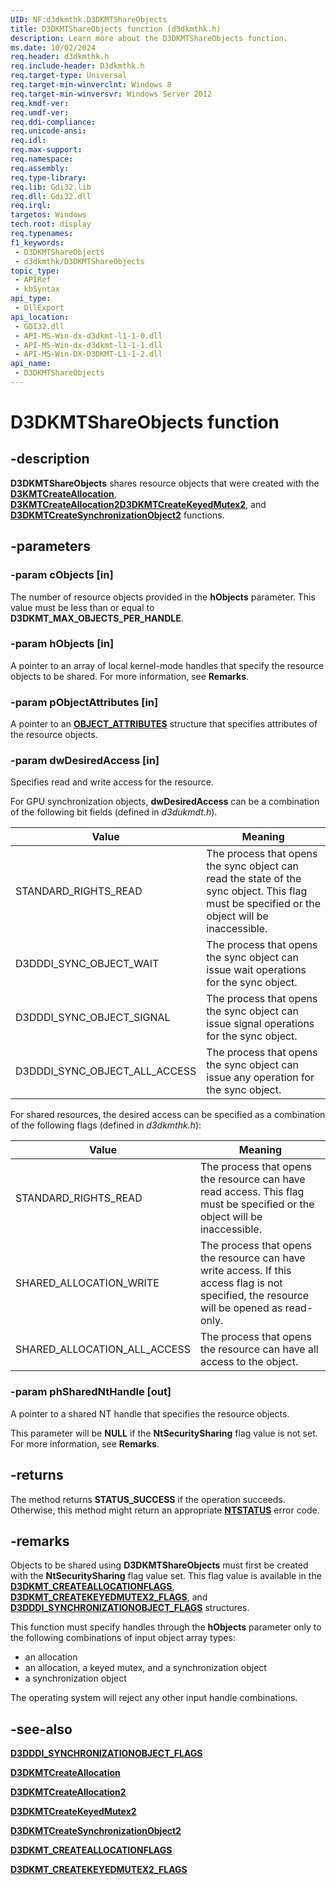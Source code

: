 ```yaml
---
UID: NF:d3dkmthk.D3DKMTShareObjects
title: D3DKMTShareObjects function (d3dkmthk.h)
description: Learn more about the D3DKMTShareObjects function.
ms.date: 10/02/2024
req.header: d3dkmthk.h
req.include-header: D3dkmthk.h
req.target-type: Universal
req.target-min-winverclnt: Windows 8
req.target-min-winversvr: Windows Server 2012
req.kmdf-ver: 
req.umdf-ver: 
req.ddi-compliance: 
req.unicode-ansi: 
req.idl: 
req.max-support: 
req.namespace: 
req.assembly: 
req.type-library: 
req.lib: Gdi32.lib
req.dll: Gdi32.dll
req.irql: 
targetos: Windows
tech.root: display
req.typenames: 
f1_keywords:
 - D3DKMTShareObjects
 - d3dkmthk/D3DKMTShareObjects
topic_type:
 - APIRef
 - kbSyntax
api_type:
 - DllExport
api_location:
 - GDI32.dll
 - API-MS-Win-dx-d3dkmt-l1-1-0.dll
 - API-MS-Win-dx-d3dkmt-l1-1-1.dll
 - API-MS-Win-DX-D3DKMT-L1-1-2.dll
api_name:
 - D3DKMTShareObjects
---
```


# D3DKMTShareObjects function

## -description

**D3DKMTShareObjects** shares resource objects that were created with the [**D3KMTCreateAllocation**](nf-d3dkmthk-d3dkmtcreateallocation.md),  [**D3KMTCreateAllocation2**](nf-d3dkmthk-d3dkmtcreateallocation2.md)[**D3DKMTCreateKeyedMutex2**](nf-d3dkmthk-d3dkmtcreatekeyedmutex2.md), and [**D3DKMTCreateSynchronizationObject2**](nf-d3dkmthk-d3dkmtcreatesynchronizationobject2.md) functions.

## -parameters

### -param cObjects [in]

The number of resource objects provided in the **hObjects** parameter. This value must be less than or equal to **D3DKMT_MAX_OBJECTS_PER_HANDLE**.

### -param hObjects [in]

A pointer to an array of local kernel-mode handles that specify the resource objects to be shared. For more information, see **Remarks**.

### -param pObjectAttributes [in]

A pointer to an [**OBJECT_ATTRIBUTES**](/windows/win32/api/ntdef/ns-ntdef-_object_attributes) structure that specifies attributes of the resource objects.

### -param dwDesiredAccess [in]

Specifies read and write access for the resource.

For GPU synchronization objects, **dwDesiredAccess** can be a combination of the following bit fields (defined in *d3dukmdt.h*).

| Value | Meaning |
| ----- | ------- |
| STANDARD_RIGHTS_READ | The process that opens the sync object can read the state of the sync object. This flag must be specified or the object will be inaccessible. |
| D3DDDI_SYNC_OBJECT_WAIT       | The process that opens the sync object can issue wait operations for the sync object. |
| D3DDDI_SYNC_OBJECT_SIGNAL     | The process that opens the sync object can issue signal operations for the sync object. |
| D3DDDI_SYNC_OBJECT_ALL_ACCESS | The process that opens the sync object can issue any operation for the sync object. |

For shared resources, the desired access can be specified as a combination of the following flags (defined in *d3dkmthk.h*):

| Value | Meaning |
| ----- | ------- |
| STANDARD_RIGHTS_READ         | The process that opens the resource can have read access. This flag must be specified or the object will be inaccessible. |
| SHARED_ALLOCATION_WRITE      | The process that opens the resource can have write access. If this access flag is not specified, the resource will be opened as read-only. |
| SHARED_ALLOCATION_ALL_ACCESS | The process that opens the resource can have all access to the object. |

### -param phSharedNtHandle [out]

A pointer to a shared NT handle that specifies the resource objects.

This parameter will be **NULL** if the **NtSecuritySharing** flag value is not set. For more information, see **Remarks**.

## -returns

The method returns **STATUS_SUCCESS** if the operation succeeds. Otherwise, this method might return an appropriate **[NTSTATUS](/windows-hardware/drivers/kernel/ntstatus-values)** error code.

## -remarks

Objects to be shared using  **D3DKMTShareObjects**  must first be created with the **NtSecuritySharing** flag value set. This flag value is available in the [**D3DKMT_CREATEALLOCATIONFLAGS**](ns-d3dkmthk-_d3dkmt_createallocationflags.md), [**D3DKMT_CREATEKEYEDMUTEX2_FLAGS**](ns-d3dkmthk-_d3dkmt_createkeyedmutex2_flags.md), and [**D3DDDI_SYNCHRONIZATIONOBJECT_FLAGS**](../d3dukmdt/ns-d3dukmdt-_d3dddi_synchronizationobject_flags.md) structures.

This function must specify handles through the **hObjects** parameter only to the following combinations of input object array types:

- an allocation
- an allocation, a keyed mutex, and a synchronization object
- a synchronization object

The operating system will reject any other input handle combinations.

## -see-also

[**D3DDDI_SYNCHRONIZATIONOBJECT_FLAGS**](../d3dukmdt/ns-d3dukmdt-_d3dddi_synchronizationobject_flags.md)

[**D3DKMTCreateAllocation**](nf-d3dkmthk-d3dkmtcreateallocation.md)

[**D3DKMTCreateAllocation2**](nf-d3dkmthk-d3dkmtcreateallocation2.md)

[**D3DKMTCreateKeyedMutex2**](nf-d3dkmthk-d3dkmtcreatekeyedmutex2.md)

[**D3DKMTCreateSynchronizationObject2**](nf-d3dkmthk-d3dkmtcreatesynchronizationobject2.md)

[**D3DKMT_CREATEALLOCATIONFLAGS**](ns-d3dkmthk-_d3dkmt_createallocationflags.md)

[**D3DKMT_CREATEKEYEDMUTEX2_FLAGS**](ns-d3dkmthk-_d3dkmt_createkeyedmutex2_flags.md)

